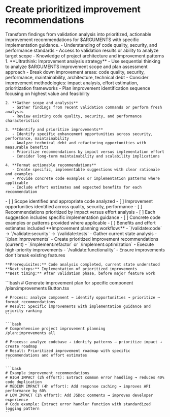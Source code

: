 # Create prioritized improvement recommendations

<instructions>
  <context>
    Transform findings from validation analysis into prioritized, actionable improvement recommendations for $ARGUMENTS with specific implementation guidance.
  </context>

  <requirements>
    - Understanding of code quality, security, and performance standards
    - Access to validation results or ability to analyze target scope
    - Knowledge of project architecture and improvement patterns
  </requirements>

  <execution>
    1. **Ultrathink: Improvement analysis strategy**
       - Use sequential thinking to analyze $ARGUMENTS improvement scope and plan assessment approach
       - Break down improvement areas: code quality, security, performance, maintainability, architecture, technical debt
       - Consider improvement methodologies: impact analysis, effort estimation, prioritization frameworks
       - Plan improvement identification sequence focusing on highest value and feasibility

    2. **Gather scope and analysis**
       - Gather findings from recent validation commands or perform fresh analysis
       - Review existing code quality, security, and performance characteristics

    3. **Identify and prioritize improvements**
       - Identify specific enhancement opportunities across security, performance, maintainability
       - Analyze technical debt and refactoring opportunities with measurable benefits
       - Prioritize recommendations by impact versus implementation effort
       - Consider long-term maintainability and scalability implications

    4. **Format actionable recommendations**
       - Create specific, implementable suggestions with clear rationale and examples
       - Provide concrete code examples or implementation patterns where applicable
       - Include effort estimates and expected benefits for each recommendation
  </execution>

  <validation>
    - [ ] Scope identified and appropriate code analyzed
    - [ ] Improvement opportunities identified across quality, security, performance
    - [ ] Recommendations prioritized by impact versus effort analysis
    - [ ] Each suggestion includes specific implementation guidance
    - [ ] Concrete code examples or patterns provided where applicable
    - [ ] Benefits and effort estimates included
  </validation>

  <workflow>
    **Improvement planning workflow:**
    - `/validate:code` → `/validate:security` → `/validate:tests` - Gather current state analysis
    - `/plan:improvements` - Create prioritized improvement recommendations (current)
    - `/implement:refactor` or `/implement:optimization` - Execute high-priority improvements
    - `/validate:functionality` - Ensure improvements don't break existing features

    **Prerequisites:** Code analysis completed, current state understood
    **Next steps:** Implementation of prioritized improvements
    **Best timing:** After validation phase, before major feature work
  </workflow>

  <examples>
    ```bash
    # Generate improvement plan for specific component
    /plan:improvements Button.tsx

    # Process: analyze component → identify opportunities → prioritize → format recommendations
    # Result: Specific improvements with implementation guidance and priority ranking
    ```

    ```bash
    # Comprehensive project improvement planning
    /plan:improvements all

    # Process: analyze codebase → identify patterns → prioritize impact → create roadmap
    # Result: Prioritized improvement roadmap with specific recommendations and effort estimates
    ```

    ```bash
    # Example improvement recommendations
    # HIGH IMPACT (2h effort): Extract common error handling → reduces 40% code duplication
    # MEDIUM IMPACT (4h effort): Add response caching → improves API performance by 60%
    # LOW IMPACT (1h effort): Add JSDoc comments → improves developer experience
    # Code example: Extract error handler function with standardized logging pattern
    ```

  </examples>
</instructions>
